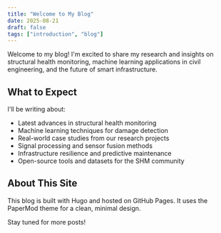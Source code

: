 ```yaml
---
title: "Welcome to My Blog"
date: 2025-08-21
draft: false
tags: ["introduction", "blog"]
---
```


Welcome to my blog! I'm excited to share my research and insights on structural health monitoring, machine learning applications in civil engineering, and the future of smart infrastructure.

## What to Expect

I'll be writing about:
- Latest advances in structural health monitoring
- Machine learning techniques for damage detection
- Real-world case studies from our research projects
- Signal processing and sensor fusion methods
- Infrastructure resilience and predictive maintenance
- Open-source tools and datasets for the SHM community

## About This Site

This blog is built with Hugo and hosted on GitHub Pages. It uses the PaperMod theme for a clean, minimal design.

Stay tuned for more posts!